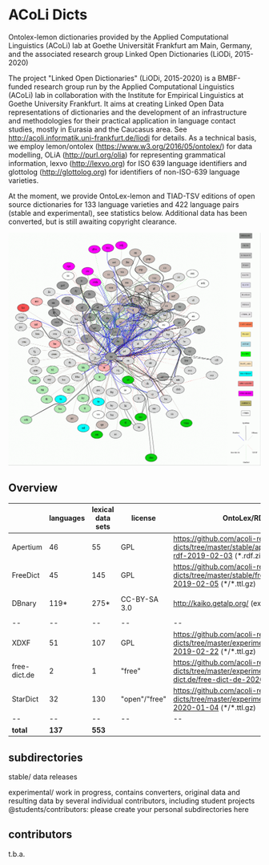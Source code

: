 # ACoLi Dicts
Ontolex-lemon dictionaries provided by the Applied Computational Linguistics (ACoLi) lab at Goethe Universität Frankfurt am Main, Germany, and the associated research group Linked Open Dictionaries (LiODi, 2015-2020)

The project "Linked Open Dictionaries" (LiODi, 2015-2020) is a BMBF-funded research group run by the Applied Computational Linguistics (ACoLi) lab in collaboration with the Institute for Empirical Linguistics at Goethe University Frankfurt. It aims at creating Linked Open Data representations of dictionaries and the development of an infrastructure and methodologies for their practical application in language contact studies, mostly in Eurasia and the Caucasus area. See http://acoli.informatik.uni-frankfurt.de/liodi for details. As a technical basis, we employ lemon/ontolex (https://www.w3.org/2016/05/ontolex/) for data modelling, OLiA (http://purl.org/olia) for representing grammatical information, lexvo (http://lexvo.org) for ISO 639 language identifiers and glottolog (http://glottolog.org) for identifiers of non-ISO-639 language varieties.

At the moment, we provide OntoLex-lemon and TIAD-TSV editions of open source dictionaries for 133 language varieties and 422 language pairs (stable and experimental), see statistics below.
Additional data has been converted, but is still awaiting copyright clearance.

![dictionary graph](https://raw.githubusercontent.com/acoli-repo/acoli-dicts/master/dicts-w-legend.gif "Dictionary graph, stable and experimental (dotted lines)")

## Overview
| &nbsp; | languages |  lexical data sets | license |  OntoLex/RDF data | TIAD/TSV data| comments |
|--|--|--|--|--|--|--|
|Apertium  | 46 | 55 | GPL | https://github.com/acoli-repo/acoli-dicts/tree/master/stable/apertium/apertium-rdf-2019-02-03 (*.rdf.zip) | https://github.com/acoli-repo/acoli-dicts/tree/master/stable/apertium/apertium-rdf-2019-02-03/ (trans*tsv.gz) | modeling based on http://linguistic.linkeddata.es/apertium/, designed for machine translation |
|FreeDict | 45 | 145 | GPL | https://github.com/acoli-repo/acoli-dicts/tree/master/stable/freedict/freedict-rdf-2019-02-05 (\*/*.ttl.gz) | https://github.com/acoli-repo/acoli-dicts/tree/master/stable/freedict/freedict-rdf-2019-02-05 (\*/*.tsv.gz) | plain word lists, user-generated content |
|DBnary | 119* | 275* | CC-BY-SA 3.0 | http://kaiko.getalp.org/ (external) | https://github.com/acoli-repo/acoli-dicts/tree/master/stable/dbnary/dbnary-tiad-2019-02-16 (\*.tsv.gz) | * counted only language pairs with 10,000 entries, user-generated content |
|--|--|--|--|--|--|--|
|XDXF | 51 | 107 | GPL |https://github.com/acoli-repo/acoli-dicts/tree/master/experimental/xdxf/xdxf-rdf-2019-02-22 (\*/\*.ttl.gz) | https://github.com/acoli-repo/acoli-dicts/tree/master/experimental/xdxf/xdxf-rdf-2019-02-22 (\*/\*.tsv.gz) | experimental |
|free-dict.de | 2 | 1 | "free" | https://github.com/acoli-repo/acoli-dicts/tree/master/experimental/free-dict.de/free-dict-de-2020-01-02 (\*.ttl.gz) | https://github.com/acoli-repo/acoli-dicts/tree/master/experimental/free-dict.de/free-dict-de-2020-01-02 (*.tsv.gz) | experimental (partial) |
|StarDict | 32 | 130 | "open"/"free" | https://github.com/acoli-repo/acoli-dicts/tree/master/experimental/stardict/stardict-2020-01-04 (\*/\*.ttl.gz) | https://github.com/acoli-repo/acoli-dicts/tree/master/experimental/stardict/stardict-2020-01-04 (\*/\*.tsv.gz) | experimental (partial) |
|--|--|--|--|--|--|--|
| **total** | **137** | **553**

## subdirectories

stable/
data releases

experimental/ 
work in progress, contains converters, original data and resulting data by several individual contributors, including student projects
@students/contributors: please create your personal subdirectories here

## contributors

t.b.a.


